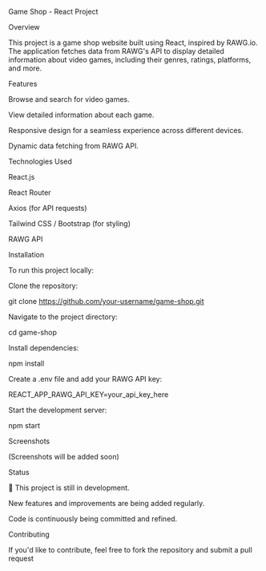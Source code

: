 Game Shop - React Project

Overview

This project is a game shop website built using React, inspired by RAWG.io. The application fetches data from RAWG's API to display detailed information about video games, including their genres, ratings, platforms, and more.

Features

Browse and search for video games.

View detailed information about each game.

Responsive design for a seamless experience across different devices.

Dynamic data fetching from RAWG API.

Technologies Used

React.js

React Router

Axios (for API requests)

Tailwind CSS / Bootstrap (for styling)

RAWG API

Installation

To run this project locally:

Clone the repository:

git clone https://github.com/your-username/game-shop.git

Navigate to the project directory:

cd game-shop

Install dependencies:

npm install

Create a .env file and add your RAWG API key:

REACT_APP_RAWG_API_KEY=your_api_key_here

Start the development server:

npm start

Screenshots

(Screenshots will be added soon)

Status

🚧 This project is still in development.

New features and improvements are being added regularly.

Code is continuously being committed and refined.

Contributing

If you'd like to contribute, feel free to fork the repository and submit a pull request
